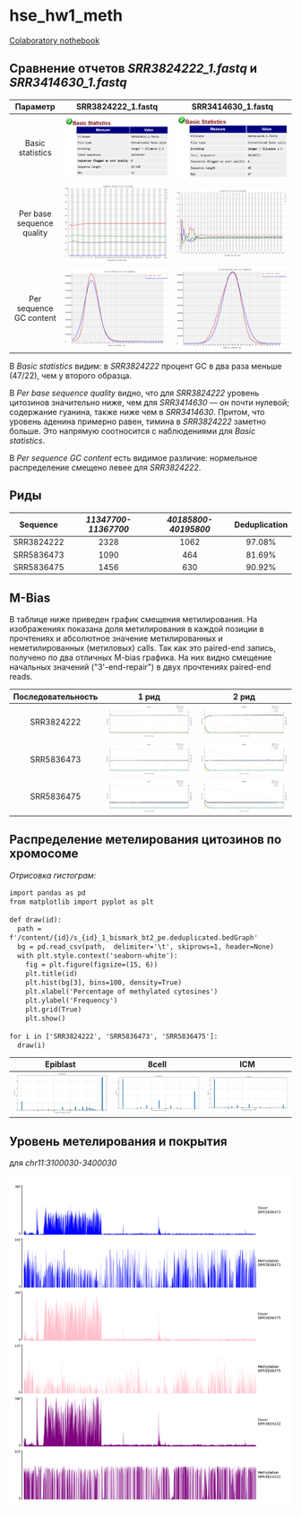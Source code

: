 # hse_hw1_meth

[Colaboratory nothebook](https://colab.research.google.com/drive/13KozJ0b8pP8fa1-TJugFBaf8rO5EIZA3?usp=sharing)

## Сравнение отчетов _SRR3824222_1.fastq_ и _SRR3414630_1.fastq_

| Параметр                     | SRR3824222_1.fastq                           | SRR3414630_1.fastq                             |
|:----------------------------:|:--------------------------------------------:|:----------------------------------------------:|
| Basic statistics             | ![22_basic_stat](pictures/22_basic_stat.png) | ![old_basic_stat](pictures/old_basic_stat.png) |
| Per base sequence quality    | ![22_per_base](pictures/22_per_base.png)     | ![old_per_base](pictures/old_per_base.png)     |
| Per sequence GC content      | ![22_per_seq](pictures/22_per_seq.png)       | ![old_per_seq](pictures/old_per_seq.png)       |

В _Basic statistics_ видим: в _SRR3824222_ процент GC в два раза меньше (47/22), чем у второго образца.

В _Per base sequence quality_ видно, что для _SRR3824222_ уровень цитозинов значительно ниже, чем для _SRR3414630_ — он почти нулевой; cодержание гуанина, также ниже чем в _SRR3414630_. Притом, что уровень аденина примерно равен, тимина в _SRR3824222_ заметно больше. Это напрямую соотносится с наблюдениями для _Basic statistics_.

В _Per sequence GC content_ есть видимое различие: нормельное распределение смещено левее для _SRR3824222_.

## Риды

|  Sequence  | _11347700-11367700_ | _40185800-40195800_ | Deduplication |
|:----------:|:-------------------:|:-------------------:|:-------------:|
| SRR3824222 | 2328                | 1062                | 97.08%        |
| SRR5836473 | 1090                | 464                 | 81.69%        |
| SRR5836475 | 1456                | 630                 | 90.92%        |

## M-Bias

В таблице ниже приведен график смещения метилирования. На изображениях показана доля метилирования в каждой позиции в прочтениях и абсолютное значение метилированных и неметилированных (метиловых) calls. Так как это paired-end запись, получено по два отличных M-bias графика. На них видно смещение начальных значений ("3'-end-repair") в двух прочтениях paired-end reads.

| Последовательность | 1 рид                                                  | 2 рид                                                  |
|:------------------:|:------------------------------------------------------:|:------------------------------------------------------:|
| SRR3824222         | ![Bis_M-b_1_22](pictures/Bismark_M-bias_1_22.png)      | ![Bis_M-b_2_22](pictures/Bismark_M-bias_2_22.png)      |
| SRR5836473         | ![Bis_M-b_1_73](pictures/Bismark_M-bias_1_73.png)      | ![Bis_M-b_2_73](pictures/Bismark_M-bias_2_73.png)      |
| SRR5836475         | ![Bis_M-b_1_75](pictures/Bismark_M-bias_1_75.png)      | ![Bis_M-b_2_75](pictures/Bismark_M-bias_2_75.png)      |

## Распределение метелирования цитозинов по хромосоме

_Отрисовка гистограм:_

```
import pandas as pd
from matplotlib import pyplot as plt

def draw(id):
  path = f'/content/{id}/s_{id}_1_bismark_bt2_pe.deduplicated.bedGraph'
  bg = pd.read_csv(path,  delimiter='\t', skiprows=1, header=None)
  with plt.style.context('seaborn-white'):  
    fig = plt.figure(figsize=(15, 6))
    plt.title(id) 
    plt.hist(bg[3], bins=100, density=True)
    plt.xlabel('Percentage of methylated cytosines')
    plt.ylabel('Frequency')
    plt.grid(True)
    plt.show()

for i in ['SRR3824222', 'SRR5836473', 'SRR5836475']:
  draw(i)
```

| **Epiblast**                | **8cell**                   | **ICM**                     |
|:---------------------------:|:---------------------------:|:---------------------------:|
| ![hist_22](pictures/22.png) | ![hist_73](pictures/73.png) | ![hist_75](pictures/75.png) |

## Уровень метелирования и покрытия

для _chr11:3100030-3400030_

![cov](pictures/cov.png)
